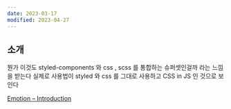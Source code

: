 ```yaml
---
date: 2023-03-17
modified: 2023-04-27
---
```


## 소개

뭔가 이것도 styled-components 와 css , scss 를 통합하는 슈퍼셋인걸까 라는 느낌을 받는다
실제로 사용법이 styled 와 css 를 그대로 사용하고 CSS in JS 인 것으로 보인다

[Emotion – Introduction](https://emotion.sh/docs/introduction)
